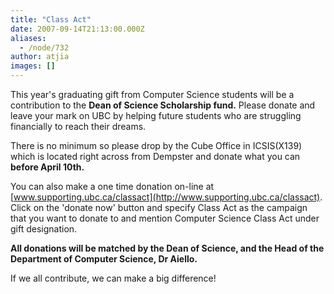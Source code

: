 ```yaml
---
title: "Class Act"
date: 2007-09-14T21:13:00.000Z
aliases:
  - /node/732
author: atjia
images: []
---
```


This year's graduating gift from Computer Science students will be a contribution to the
**Dean of Science Scholarship fund.**
Please donate and leave your mark on UBC by helping future students who are struggling
financially to reach their dreams.

There is no minimum so please drop by the Cube Office in ICSIS(X139) which is located right
across from Dempster and donate what you can **before April 10th.**

You can also make a one time donation on-line at [www.supporting.ubc.ca/classact](http://www.supporting.ubc.ca/classact). Click on
the 'donate now' button and specify Class Act as the campaign that you want to donate to
and mention Computer Science Class Act under gift designation.

**All donations will be matched by the Dean of Science, and the Head of the Department of
Computer Science, Dr Aiello.**

If we all contribute, we can make a big difference!
